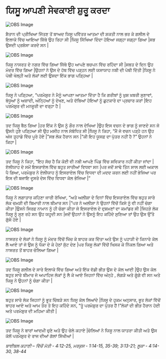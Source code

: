 # ਯਿਸੂ ਆਪਣੀ ਸੇਵਕਾਈ ਸ਼ੁਰੂ ਕਰਦਾ

![OBS Image](https://cdn.door43.org/obs/jpg/360px/obs-en-26-01.jpg)

ਸ਼ੈਤਾਨ ਦੀ ਪ੍ਰੀਖਿਆ ਜਿੱਤਣ ਤੋਂ ਬਾਅਦ ਯਿਸੂ ਪਵਿੱਤਰ ਆਤਮਾ ਦੀ ਸ਼ਕਤੀ ਨਾਲ ਭਰ ਕੇ ਗਲੀਲ ਦੇ ਇਲਾਕੇ ਵਿੱਚ  ਆਇਆ ਜਿੱਥੇ ਉਹ ਰਿਹਾ ਸੀ |ਯਿਸੂ ਸਿੱਖਿਆ  ਦਿੰਦਾ ਹੋਇਆ ਜਗ੍ਹਾ ਜਗ੍ਹਾ ਗਿਆ |ਸਭ  ਉਸਦੀ ਪ੍ਰਸ਼ੰਸਾ ਕਰਦੇ ਸਨ |

![OBS Image](https://cdn.door43.org/obs/jpg/360px/obs-en-26-02.jpg)

ਯਿਸੂ ਨਾਸਰਤ ਦੇ ਨਗਰ ਵਿੱਚ ਗਿਆ ਜਿੱਥੇ ਉਹ ਆਪਣੇ ਬਚਪਨ ਵਿੱਚ  ਰਹਿੰਦਾ ਸੀ |ਸਬਤ ਦੇ ਦਿਨ ਉਹ ਮੰਦਰ ਵਿੱਚ  ਗਿਆ |ਉਹਨਾਂ ਨੇ ਉਸ ਦੇ ਹੱਥ ਵਿੱਚ  ਪੜ੍ਹਨ ਲਈ ਯਸਾਯਾਹ ਨਬੀ ਦੀ ਪੋਥੀ ਦਿੱਤੀ |ਯਿਸੂ ਨੇ ਪੋਥੀ ਖੋਲ੍ਹੀ  ਅਤੇ ਲੋਕਾਂ ਲਈ ਉਸਦਾ ਇੱਕ  ਭਾਗ ਪੜ੍ਹਿਆ |

![OBS Image](https://cdn.door43.org/obs/jpg/360px/obs-en-26-03.jpg)

ਯਿਸੂ ਨੇ ਪੜ੍ਹਿਆ, “ਪਰਮੇਸ਼ੁਰ  ਨੇ ਮੈਨੂੰ ਆਪਣਾ ਆਤਮਾ ਦਿੱਤਾ ਹੈ ਕਿ ਗਰੀਬਾਂ ਨੂੰ ਖ਼ੁਸ਼  ਖ਼ਬਰੀ ਸੁਣਾਵਾਂ, ਬੰਧੂਆਂ ਨੂੰ ਅਜ਼ਾਦੀ, ਅੰਨ੍ਹਿਆਂ  ਨੂੰ ਦੇਖਣ, ਅਤੇ  ਦੱਬਿਆਂ ਹੋਇਆਂ ਨੂੰ ਛੁਟਕਾਰੇ ਦਾ ਪ੍ਰਚਾਰ ਕਰਾਂ |ਇਹ ਪਰਮੇਸ਼ੁਰ  ਦੀ ਮਨਜ਼ੂਰੀ ਦਾ ਵਰ੍ਹਾ ਹੈ |

![OBS Image](https://cdn.door43.org/obs/jpg/360px/obs-en-26-04.jpg)

ਤਦ  ਯਿਸੂ ਬੈਠ ਗਿਆ |ਹਰ ਇੱਕ  ਨੇ ਉਸ ਨੂੰ ਗੌਰ ਨਾਲ ਦੇਖਿਆ |ਉਹ ਇਸ ਵਚਨ ਦੇ ਭਾਗ ਨੂੰ ਜਾਣਦੇ ਸਨ ਜੋ ਉਸਨੇ ਹੁਣੇ ਪੜ੍ਹਿਆ ਸੀ ਉਹ ਮਸੀਹ ਨਾਲ ਸੰਬੰਧਿਤ  ਸੀ |ਯਿਸੂ ਨੇ ਕਿਹਾ, “ਮੈਂ ਜੋ ਵਚਨ ਪੜ੍ਹੇ ਹਨ ਉਹ ਅੱਜ ਤੁਹਾਡੇ ਵਿੱਚ  ਪੂਰੇ ਹੋਏ |”ਸਭ  ਲੋਕ ਹੈਰਾਨ ਸਨ |“ਕੀ ਇਹ ਯੂਸਫ਼ ਦਾ ਪੁੱਤਰ ਨਹੀਂ ਹੈ ?” ਉਹਨਾਂ ਨੇ ਕਿਹਾ |

![OBS Image](https://cdn.door43.org/obs/jpg/360px/obs-en-26-05.jpg)

ਤਦ  ਯਿਸੂ ਨੇ ਕਿਹਾ, “ਇਹ ਸੱਚ ਹੈ ਕਿ ਕੋਈ ਵੀ ਨਬੀ ਆਪਣੇ ਪਿੰਡ ਵਿੱਚ  ਸਵਿਕਾਰ  ਨਹੀਂ ਕੀਤਾ ਜਾਂਦਾ |ਏਲੀਯਾਹ ਦੇ ਸਮੇਂ ਇਸਰਾਏਲ ਵਿੱਚ  ਬਹੁਤ ਸਾਰੀਆਂ ਵਿਧਵਾ ਸਨ |ਪਰ ਜਦੋਂ ਸਾਢੇ ਤਿੰਨ ਸਾਲ ਲਈ ਅਕਾਲ ਪੈ ਗਿਆ, ਪਰਮੇਸ਼ੁਰ  ਨੇ ਏਲੀਯਾਹ ਨੂੰ ਇਸਰਾਏਲ ਵਿੱਚ  ਵਿਧਵਾ ਦੀ ਮਦਦ   ਕਰਨ ਲਈ ਨਹੀਂ ਭੇਜਿਆ ਪਰ ਇਸ ਦੀ ਬਜਾਇ ਦੂਸਰੇ ਦੇਸ ਵਿੱਚ ਵਿਧਵਾ ਕੋਲ  ਭੇਜਿਆ |”

![OBS Image](https://cdn.door43.org/obs/jpg/360px/obs-en-26-06.jpg)

ਯਿਸੂ ਨੇ ਲਗਾਤਾਰ ਕਹਿਣਾ ਜਾਰੀ ਰੱਖਿਆ, “ਅਤੇ ਅਲੀਸ਼ਾ ਦੇ ਦਿਨਾਂ ਵਿੱਚ  ਇਸਰਾਏਲ ਵਿੱਚ  ਬਹੁਤ ਸਾਰੇ ਲੋਕ ਚਮੜੀ ਦੀ ਬਿਮਾਰੀ ਨਾਲ ਬੀਮਾਰ ਸਨ |”ਪਰ ਨੇ ਅਲੀਸ਼ਾ  ਨੇ  ਉਹਨਾਂ ਵਿੱਚੋਂ  ਕਿਸੇ ਨੂੰ ਵੀ ਨਹੀਂ ਚੰਗਾ ਕੀਤਾ |ਉਸਨੇ ਸਿਰਫ਼  ਨਾਮਾਨ ਨੂੰ ਹੀ ਚੰਗਾ ਕੀਤਾ ਜੋ ਇਸਰਾਏਲ ਦੇ ਦੁਸ਼ਮਣਾਂ ਦਾ ਕਮਾਂਡਰ ਸੀ |ਜਿਹੜੇ ਲੋਕ ਯਿਸੂ ਨੂੰ ਸੁਣ ਰਹੇ ਸਨ ਉਹ ਯਹੂਦੀ ਸਨ |ਜਦੋਂ ਉਹਨਾਂ ਨੇ ਉਸਨੂੰ ਇਹ ਕਹਿੰਦੇ ਸੁਣਿਆ ਤਾਂ ਉਹ ਉਸ ਉੱਤੇ ਗੁੱਸੇ ਹੋਏ |

![OBS Image](https://cdn.door43.org/obs/jpg/360px/obs-en-26-07.jpg)

ਨਾਸਰਤ ਦੇ ਲੋਕਾਂ ਨੇ ਯਿਸੂ ਨੂੰ ਮੰਦਰ ਵਿੱਚੋਂ  ਖਿੱਚ ਕੇ ਬਾਹਰ ਕਰ ਦਿੱਤਾ ਅਤੇ ਉਸ ਨੂੰ ਪਹਾੜੀ ਦੇ ਕਿਨਾਰੇ ਕੋਲ ਲੈ ਆਏ ਤਾਂ ਜੋ ਉਸ ਨੂੰ ਧੱਕਾ ਦੇ ਕੇ ਹੇਠਾਂ ਸੁੱਟ ਦੇਣ  |ਪਰ ਯਿਸੂ ਲੋਕਾਂ ਵਿੱਚੋਂ ਖਿਸਕ ਕੇ ਨਿੱਕਲ ਗਿਆ ਅਤੇ ਨਾਸਰਤ ਤੋਂ ਬਾਹਰ ਚੱਲਿਆ ਗਿਆ |

![OBS Image](https://cdn.door43.org/obs/jpg/360px/obs-en-26-08.jpg)

ਤਦ  ਯਿਸੂ ਗਲੀਲ ਦੇ  ਸਾਰੇ ਇਲਾਕੇ ਵਿੱਚ  ਗਿਆ ਅਤੇ ਇੱਕ  ਵੱਡੀ ਭੀੜ ਉਸ ਦੇ ਕੋਲ ਆਈ |ਉਹ ਉਸ ਕੋਲ ਬਹੁਤ ਸਾਰੇ ਬੀਮਾਰ  ਜੋ  ਅਪਾਹਿਜ  ਲੋਕਾਂ ਨੂੰ ਲੈ ਕੇ ਆਏ ਜਿਹਨਾਂ ਵਿੱਚ  ਅੰਨ੍ਹੇ , ਲੰਗੜੇ ਅਤੇ ਗੂੰਗੇ  ਵੀ ਸਨ ਅਤੇ ਯਿਸੂ ਨੇ ਉਹਨਾਂ ਨੂੰ ਚੰਗਾ ਕੀਤਾ |

![OBS Image](https://cdn.door43.org/obs/jpg/360px/obs-en-26-09.jpg)

ਬਹੁਤ ਸਾਰੇ ਲੋਕ ਜਿਹਨਾਂ ਨੂੰ ਭੂਤ ਚਿੰਬੜੇ ਸਨ ਯਿਸੂ ਕੋਲ ਲਿਆਂਦੇ |ਯਿਸੂ ਦੇ ਹੁਕਮ ਅਨੁਸਾਰ, ਭੂਤ ਲੋਕਾਂ ਵਿੱਚੋਂ  ਬਾਹਰ ਆਏ ਅਤੇ ਆਮ ਤੌਰ ਤੇ ਇਹ ਕਹਿੰਦੇ ਸਨ, “ਤੂੰ ਪਰਮੇਸ਼ੁਰ  ਦਾ ਪੁੱਤਰ ਹੈਂ !”ਲੋਕਾਂ ਦੀ ਭੀੜ  ਹੈਰਾਨ ਹੋਈ ਅਤੇ ਪਰਮੇਸ਼ੁਰ  ਦੀ ਮਹਿਮਾ ਕੀਤੀ |

![OBS Image](https://cdn.door43.org/obs/jpg/360px/obs-en-26-10.jpg)

ਤਦ  ਯਿਸੂ ਨੇ ਬਾਰਾਂ ਆਦਮੀ ਚੁਣੇ ਅਤੇ ਉਹ ਚੇਲੇ  ਕਹਾਏ |ਚੇਲਿਆਂ ਨੇ ਯਿਸੂ ਨਾਲ ਯਾਤਰਾ ਕੀਤੀ ਅਤੇ ਉਸ ਕੋਲੋਂ ਪਰਮੇਸ਼ੁਰ ਦੇ ਰਾਜ ਦੀਆਂ ਗੱਲਾਂ ਸਿੱਖੀਆਂ  |

_ਬਾਈਬਲ ਕਹਾਣੀ – ਵਿੱਚੋਂ ਮੱਤੀ - 4:12-25,  ਮਰਕੁਸ - 1:14-15,  35-39;  3:13-21;   ਲੂਕਾ - 4:14-30,  38-44_